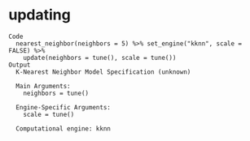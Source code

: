 # updating

    Code
      nearest_neighbor(neighbors = 5) %>% set_engine("kknn", scale = FALSE) %>%
        update(neighbors = tune(), scale = tune())
    Output
      K-Nearest Neighbor Model Specification (unknown)
      
      Main Arguments:
        neighbors = tune()
      
      Engine-Specific Arguments:
        scale = tune()
      
      Computational engine: kknn 
      

